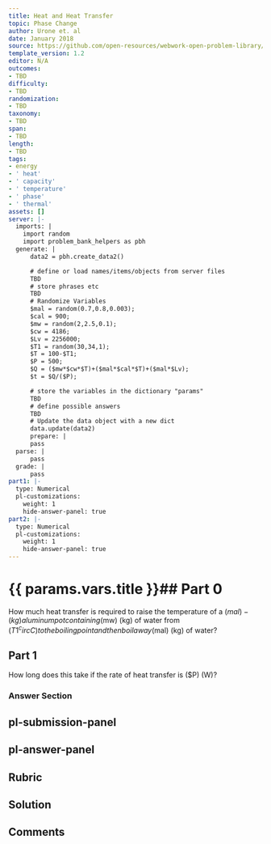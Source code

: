 ```yaml
---
title: Heat and Heat Transfer
topic: Phase Change
author: Urone et. al
date: January 2018
source: https://github.com/open-resources/webwork-open-problem-library/tree/master/Contrib/BrockPhysics/College_Physics_Urone/14.Heat_and_Heat_Transfer/14-03.Phase_Change/NU_U17_14_03_003.pg
template_version: 1.2
editor: N/A
outcomes:
- TBD
difficulty:
- TBD
randomization:
- TBD
taxonomy:
- TBD
span:
- TBD
length:
- TBD
tags:
- energy
- ' heat'
- ' capacity'
- ' temperature'
- ' phase'
- ' thermal'
assets: []
server: |-
  imports: |
    import random
    import problem_bank_helpers as pbh
  generate: |
      data2 = pbh.create_data2()

      # define or load names/items/objects from server files
      TBD
      # store phrases etc
      TBD
      # Randomize Variables
      $mal = random(0.7,0.8,0.003);
      $cal = 900;
      $mw = random(2,2.5,0.1);
      $cw = 4186;
      $Lv = 2256000;
      $T1 = random(30,34,1);
      $T = 100-$T1;
      $P = 500;
      $Q = ($mw*$cw*$T)+($mal*$cal*$T)+($mal*$Lv);
      $t = $Q/($P);

      # store the variables in the dictionary "params"
      TBD
      # define possible answers
      TBD
      # Update the data object with a new dict
      data.update(data2)
      prepare: |
      pass
  parse: |
      pass
  grade: |
      pass
part1: |-
  type: Numerical
  pl-customizations:
    weight: 1
    hide-answer-panel: true
part2: |-
  type: Numerical
  pl-customizations:
    weight: 1
    hide-answer-panel: true
---
```


# {{ params.vars.title }}## Part 0 
How much heat transfer is required to raise the temperature of a ($mal)-(kg) aluminum pot containing ($mw) (kg) of water from ($T1 ^circC) to the boiling point and then boil away ($mal) (kg) of water? 
## Part 1 
How long does this take if the rate of heat transfer is ($P) (W)? 


### Answer Section 


## pl-submission-panel 


## pl-answer-panel 


## Rubric 


## Solution 


## Comments 


